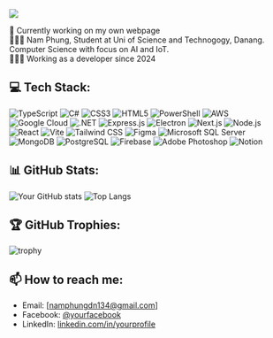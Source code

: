 <div style="display: inline-flex; align-items: center; gap: 15px;">
  <h1 style="font-size: 24px; margin: 0; color: #62825D;">
    <img src="https://readme-typing-svg.herokuapp.com/?font=Righteous&size=24&color=62825D&center=false&vCenter=true&width=500&height=40&duration=3000&lines=Hello+World!;I'm+Nam+Phung+👋🏼">
  </h1>
</div>

🛜 Currently working on my own webpage <br>
👨🏼‍🎓 Nam Phung, Student at Uni of Science and Technogogy, Danang. Computer Science with focus on AI and IoT. <br>
👨🏼‍💻 Working as a developer since 2024

## 💻 Tech Stack:

![TypeScript](https://img.shields.io/badge/typescript-%23007ACC.svg?style=for-the-badge&logo=typescript&logoColor=white)
![C#](https://img.shields.io/badge/c%23-%23239120.svg?style=for-the-badge&logo=c-sharp&logoColor=white)
![CSS3](https://img.shields.io/badge/css3-%231572B6.svg?style=for-the-badge&logo=css3&logoColor=white)
![HTML5](https://img.shields.io/badge/html5-%23E34F26.svg?style=for-the-badge&logo=html5&logoColor=white)
![PowerShell](https://img.shields.io/badge/powershell-%235391FE.svg?style=for-the-badge&logo=powershell&logoColor=white)
![AWS](https://img.shields.io/badge/aws-%23FF9900.svg?style=for-the-badge&logo=amazon-aws&logoColor=white)
![Google Cloud](https://img.shields.io/badge/googlecloud-%234285F4.svg?style=for-the-badge&logo=google-cloud&logoColor=white)
![.NET](https://img.shields.io/badge/.NET-%235C2D91.svg?style=for-the-badge&logo=.net&logoColor=white)
![Express.js](https://img.shields.io/badge/express.js-%23000000.svg?style=for-the-badge&logo=express&logoColor=white)
![Electron](https://img.shields.io/badge/electron-%234785F4.svg?style=for-the-badge&logo=electron&logoColor=white)
![Next.js](https://img.shields.io/badge/next.js-%23000000.svg?style=for-the-badge&logo=next.js&logoColor=white)
![Node.js](https://img.shields.io/badge/node.js-%2343853D.svg?style=for-the-badge&logo=node.js&logoColor=white)
![React](https://img.shields.io/badge/react-%2361DAFB.svg?style=for-the-badge&logo=react&logoColor=black)
![Vite](https://img.shields.io/badge/vite-%23646CFF.svg?style=for-the-badge&logo=vite&logoColor=white)
![Tailwind CSS](https://img.shields.io/badge/tailwindcss-%2338B2AC.svg?style=for-the-badge&logo=tailwind-css&logoColor=white)
![Figma](https://img.shields.io/badge/figma-%23F24E1E.svg?style=for-the-badge&logo=figma&logoColor=white)
![Microsoft SQL Server](https://img.shields.io/badge/microsoft%20sql%20server-%23CC2927.svg?style=for-the-badge&logo=microsoft-sql-server&logoColor=white)
![MongoDB](https://img.shields.io/badge/mongodb-%2347A248.svg?style=for-the-badge&logo=mongodb&logoColor=white)
![PostgreSQL](https://img.shields.io/badge/postgresql-%23316192.svg?style=for-the-badge&logo=postgresql&logoColor=white)
![Firebase](https://img.shields.io/badge/firebase-%23FFCA28.svg?style=for-the-badge&logo=firebase&logoColor=black)
![Adobe Photoshop](https://img.shields.io/badge/adobe%20photoshop-%2331A8FF.svg?style=for-the-badge&logo=adobe-photoshop&logoColor=white)
![Notion](https://img.shields.io/badge/notion-%23000000.svg?style=for-the-badge&logo=notion&logoColor=white)


## 📊 GitHub Stats:

![Your GitHub stats](https://github-readme-stats.vercel.app/api?username=namphung134&show_icons=true&theme=dark)
![Top Langs](https://github-readme-stats.vercel.app/api/top-langs/?username=namphung134&layout=compact&theme=dark)

## 🏆 GitHub Trophies:

![trophy](https://github-profile-trophy.vercel.app/?username=namphung134&theme=darkhub)

## 📫 How to reach me:

- Email: [namphungdn134@gmail.com]
- Facebook: [@yourfacebook](https://www.facebook.com/nmph13)
- LinkedIn: [linkedin.com/in/yourprofile](https://www.linkedin.com/in/namlephung/)
